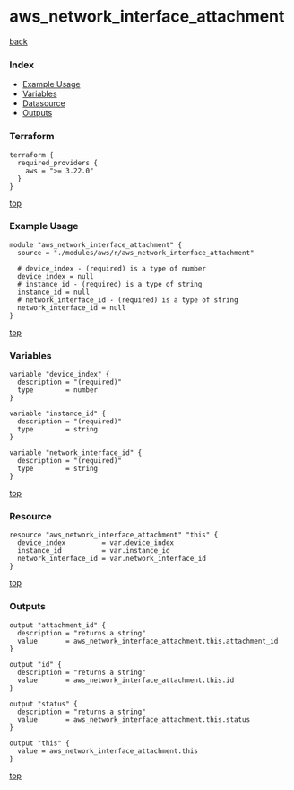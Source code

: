 # aws_network_interface_attachment

[back](../aws.md)

### Index

- [Example Usage](#example-usage)
- [Variables](#variables)
- [Datasource](#datasource)
- [Outputs](#outputs)

### Terraform

```hcl
terraform {
  required_providers {
    aws = ">= 3.22.0"
  }
}
```

[top](#index)

### Example Usage

```hcl
module "aws_network_interface_attachment" {
  source = "./modules/aws/r/aws_network_interface_attachment"

  # device_index - (required) is a type of number
  device_index = null
  # instance_id - (required) is a type of string
  instance_id = null
  # network_interface_id - (required) is a type of string
  network_interface_id = null
}
```

[top](#index)

### Variables

```hcl
variable "device_index" {
  description = "(required)"
  type        = number
}

variable "instance_id" {
  description = "(required)"
  type        = string
}

variable "network_interface_id" {
  description = "(required)"
  type        = string
}
```

[top](#index)

### Resource

```hcl
resource "aws_network_interface_attachment" "this" {
  device_index         = var.device_index
  instance_id          = var.instance_id
  network_interface_id = var.network_interface_id
}
```

[top](#index)

### Outputs

```hcl
output "attachment_id" {
  description = "returns a string"
  value       = aws_network_interface_attachment.this.attachment_id
}

output "id" {
  description = "returns a string"
  value       = aws_network_interface_attachment.this.id
}

output "status" {
  description = "returns a string"
  value       = aws_network_interface_attachment.this.status
}

output "this" {
  value = aws_network_interface_attachment.this
}
```

[top](#index)
